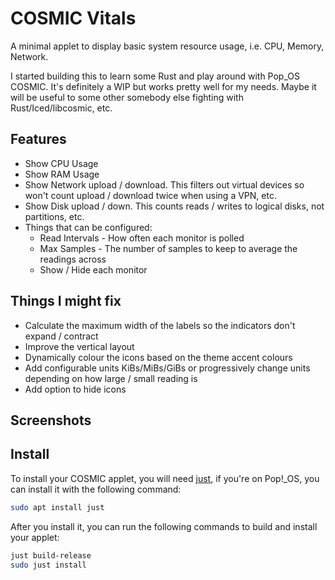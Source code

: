 # COSMIC Vitals

A minimal applet to display basic system resource usage, i.e. CPU, Memory, Network. 

I started building this to learn some Rust and play around with Pop_OS COSMIC. It's definitely a WIP but works pretty well for my needs. Maybe it will be useful to some other somebody else fighting with Rust/Iced/libcosmic, etc.

## Features

* Show CPU Usage
* Show RAM Usage
* Show Network upload / download. This filters out virtual devices so won't count upload / download twice when using a VPN, etc.
* Show Disk upload / down. This counts reads / writes to logical disks, not partitions, etc.
* Things that can be configured:
  * Read Intervals - How often each monitor is polled
  * Max Samples - The number of samples to keep to average the readings across
  * Show / Hide each monitor

## Things I might fix

* Calculate the maximum width of the labels so the indicators don't expand / contract
* Improve the vertical layout
* Dynamically colour the icons based on the theme accent colours
* Add configurable units KiBs/MiBs/GiBs or progressively change units depending on how large / small reading is
* Add option to hide icons

## Screenshots



## Install

To install your COSMIC applet, you will need [just](https://github.com/casey/just), if you're on Pop!\_OS, you can install it with the following command:

```sh
sudo apt install just
```

After you install it, you can run the following commands to build and install your applet:

```sh
just build-release
sudo just install
```
